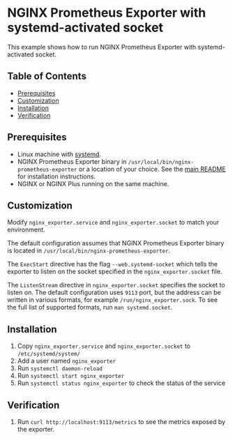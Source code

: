 # NGINX Prometheus Exporter with systemd-activated socket

This example shows how to run NGINX Prometheus Exporter with systemd-activated socket.

<!-- START doctoc generated TOC please keep comment here to allow auto update -->
<!-- DON'T EDIT THIS SECTION, INSTEAD RE-RUN doctoc TO UPDATE -->
## Table of Contents

- [Prerequisites](#prerequisites)
- [Customization](#customization)
- [Installation](#installation)
- [Verification](#verification)

<!-- END doctoc generated TOC please keep comment here to allow auto update -->

## Prerequisites

- Linux machine with [systemd](https://www.freedesktop.org/wiki/Software/systemd/).
- NGINX Prometheus Exporter binary in `/usr/local/bin/nginx-prometheus-exporter` or a location of your choice. See the
  [main README](../../README.md) for installation instructions.
- NGINX or NGINX Plus running on the same machine.

## Customization

Modify `nginx_exporter.service` and `nginx_exporter.socket` to match your environment.

The default configuration assumes that NGINX Prometheus Exporter binary is located in
`/usr/local/bin/nginx-prometheus-exporter`.

The `ExecStart` directive has the flag `--web.systemd-socket` which tells the exporter to listen on the socket specified
in the `nginx_exporter.socket` file.

The `ListenStream` directive in `nginx_exporter.socket` specifies the socket to listen on. The default configuration
uses `9113` port, but the address can be written in various formats, for example `/run/nginx_exporter.sock`. To see the
full list of supported formats, run `man systemd.socket`.

## Installation

1. Copy `nginx_exporter.service` and `nginx_exporter.socket` to `/etc/systemd/system/`
2. Add a user named `nginx_exporter`
3. Run `systemctl daemon-reload`
4. Run `systemctl start nginx_exporter`
5. Run `systemctl status nginx_exporter` to check the status of the service

## Verification

1. Run `curl http://localhost:9113/metrics` to see the metrics exposed by the exporter.

